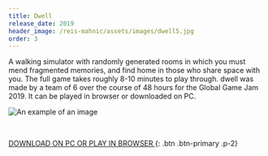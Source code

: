 ```yaml
---
title: Dwell
release_date: 2019
header_image: /reis-mahnic/assets/images/dwell5.jpg
order: 3
---
```

A walking simulator with randomly generated rooms in which you must mend fragmented memories, and find home in those who share space with you. The full game takes roughly 8-10 minutes to play through. dwell was made by a team of 6 over the course of 48 hours for the Global Game Jam 2019. It can be played in browser or downloaded on PC. 

![An example of an image](/reis-mahnic/assets/images/dwell4.jpg)

<br>

[DOWNLOAD ON PC OR PLAY IN BROWSER ](https://katietdyer.itch.io/dwell){: .btn .btn-primary .p-2}
